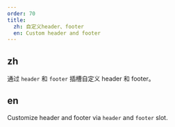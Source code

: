 ```yaml
---
order: 70
title:
  zh: 自定义header、footer
  en: Custom header and footer
---
```


## zh

通过 `header` 和 `footer` 插槽自定义 header 和 footer。

## en

Customize header and footer via `header` and `footer` slot.
